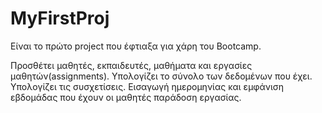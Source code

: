 # MyFirstProj

Είναι το πρώτο project που έφτιαξα για χάρη του Bootcamp.

Προσθέτει μαθητές, εκπαιδευτές, μαθήματα και εργασίες μαθητών(assignments).
Υπολογίζει το σύνολο των δεδομένων που έχει.
Υπολογίζει τις συσχετίσεις.
Εισαγωγή ημερομηνίας και εμφάνιση εβδομάδας που έχουν οι μαθητές παράδοση εργασίας.
